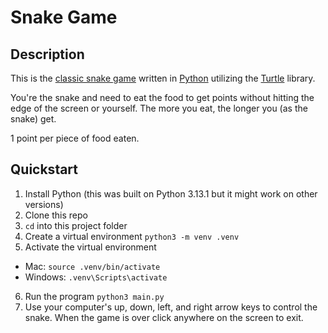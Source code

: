 # Snake Game

## Description

This is the [classic snake game](<https://en.wikipedia.org/wiki/Snake_(video_game_genre)>) written in [Python](https://www.python.org/) utilizing the [Turtle](https://docs.python.org/3/library/turtle.html) library.

You're the snake and need to eat the food to get points without hitting the edge of the screen or yourself. The more you eat, the longer you (as the snake) get.

1 point per piece of food eaten.

## Quickstart

1. Install Python (this was built on Python 3.13.1 but it might work on other versions)
2. Clone this repo
3. `cd` into this project folder
4. Create a virtual environment `python3 -m venv .venv`
5. Activate the virtual environment

- Mac: `source .venv/bin/activate`
- Windows: `.venv\Scripts\activate`

6. Run the program `python3 main.py`
7. Use your computer's up, down, left, and right arrow keys to control the snake. When the game is over click anywhere on the screen to exit.
